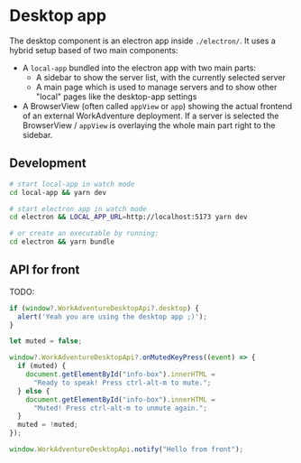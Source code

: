 # Desktop app

The desktop component is an electron app inside `./electron/`. It uses a hybrid setup based of two main components:
- A `local-app` bundled into the electron app with two main parts:
  - A sidebar to show the server list, with the currently selected server
  - A main page which is used to manage servers and to show other "local" pages like the desktop-app settings
- A BrowserView (often called `appView` or `app`) showing the actual frontend of an external WorkAdventure deployment.
  If a server is selected the BrowserView / `appView` is overlaying the whole main part right to the sidebar.

## Development

```bash
# start local-app in watch mode
cd local-app && yarn dev

# start electron app in watch mode
cd electron && LOCAL_APP_URL=http://localhost:5173 yarn dev

# or create an executable by running:
cd electron && yarn bundle
```

## API for front

TODO:

```ts
if (window?.WorkAdventureDesktopApi?.desktop) {
  alert('Yeah you are using the desktop app ;)');
}

let muted = false;

window?.WorkAdventureDesktopApi?.onMutedKeyPress((event) => {
  if (muted) {
    document.getElementById("info-box").innerHTML =
      "Ready to speak! Press ctrl-alt-m to mute.";
  } else {
    document.getElementById("info-box").innerHTML =
      "Muted! Press ctrl-alt-m to unmute again.";
  }
  muted = !muted;
});

window.WorkAdventureDesktopApi.notify("Hello from front");
```
